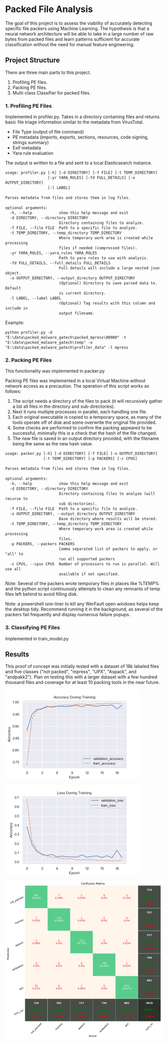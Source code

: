 # Packed File Analysis
The goal of this project is to assess the viability of accurately detecting specific file packers using Machine Learning.  The hypothesis is that a neural network architecture will be able to take in a large number of raw bytes from packed files and learn patterns sufficient for accurate classification without the need for manual feature engineering.
 
## Project Structure
There are three main parts to this project.
1. Profiling PE files.
1. Packing PE files.
1. Multi-class Classifier for packed files.

### 1. Profiling PE Files
Implemented in profiler.py.  Takes in a directory containing files and returns basic file triage information similar to the metadata from VirusTotal.
* File Type (output of file command)
* PE metadata (imports, exports, sections, resources, code signing, strings summary)
* Exif metadata
* Yara rule evaluation

The output is written to a file and sent to a local Elasticsearch instance.
```
usage: profiler.py [-h] [-d DIRECTORY] [-f FILE] [-t TEMP_DIRECTORY]
                   [-yr YARA_RULES] [-fd FULL_DETAILS] [-o OUTPUT_DIRECTORY]
                   [-l LABEL]

Parses metadata from files and stores them in log files.

optional arguments:
  -h, --help            show this help message and exit
  -d DIRECTORY, --directory DIRECTORY
                        Directory containing files to analyze.
  -f FILE, --file FILE  Path to a specific file to analyze.
  -t TEMP_DIRECTORY, --temp_directory TEMP_DIRECTORY
                        Where temporary work area is created while processing
                        files if needed (compressed files).
  -yr YARA_RULES, --yara_rules YARA_RULES
                        Path to yara rules to use with analysis.
  -fd FULL_DETAILS, --full_details FULL_DETAILS
                        Full details will include a large nested json object.
  -o OUTPUT_DIRECTORY, --output_directory OUTPUT_DIRECTORY
                        (Optional) Directory to save parsed data to. Default
                        is current directory.
  -l LABEL, --label LABEL
                        (Optional) Tag results with this column and include in
                        output filename.
```

Example:
```
python profiler.py -d "E:\data\packed_malware_gatech\packed_mpress\00000" -t "E:\data\packed_malware_gatech\temp" -o "E:\data\packed_malware_gatech\profiler_data" -l mpress
```

### 2. Packing PE Files
This functionality was implemented in packer.py 

Packing PE files was implemented in a local Virtual Machine without network access as a precaution.  The operation of this script works as follows:
1. The script needs a directory of the files to pack (it will recursively gather a list all files in the directory and sub-directories).
1. Next it runs multiple processes in parallel, each handling one file.
1. Each original executable is copied to a temporary space, as many of the tools operate off of disk and some overwrite the original file provided.
1. Some checks are performed to confirm the packing appeared to be successful, minimally this is a check that the hash of the file changed.
1. The new file is saved in an output directory provided, with the filename being the same as the new hash value.

```
usage: packer.py [-h] [-d DIRECTORY] [-f FILE] [-o OUTPUT_DIRECTORY]
                 [-t TEMP_DIRECTORY] [-p PACKERS] [-c CPUS]

Parses metadata from files and stores them in log files.

optional arguments:
  -h, --help            show this help message and exit
  -d DIRECTORY, --directory DIRECTORY
                        Directory containing files to analyze (will recurse to
                        sub directories).
  -f FILE, --file FILE  Path to a specific file to analyze.
  -o OUTPUT_DIRECTORY, --output_directory OUTPUT_DIRECTORY
                        Base directory where results will be stored.
  -t TEMP_DIRECTORY, --temp_directory TEMP_DIRECTORY
                        Where temporary work area is created while processing
                        files.
  -p PACKERS, --packers PACKERS
                        Comma separated list of packers to apply, or "all" to
                        run all supported packers
  -c CPUS, --cpus CPUS  Number of processors to run in parallel. Will use all
                        available if not specified.

```

Note: Several of the packers wrote temporary files in places like %TEMP% and the python script continuously attempts to clean any remnants of temp files left behind to avoid filling disk.

Note: a powershell one-liner to kill any WerFault open windows helps keep the desktop tidy.  Recommend running it in the background, as several of the packers fail frequently and display numerous failure popups.

### 3. Classifying PE Files
Implemented in train_model.py


## Results
This proof of concept was initially tested with a dataset of 18k labeled files and five classes ("not packed", "mpress", "UPX", "Aspack", and "andpakk2").  Plan on testing this with a larger dataset with a few hundred thousand files and coverage for at least 10 packing tools in the near future.

![Alt text](plots/accuracy_plot.png "Accuracy Plot")

![Alt text](plots/loss_plot.png "Loss Plot")

![Alt text](plots/confusion_matrix.png "Confusion Matrix")
